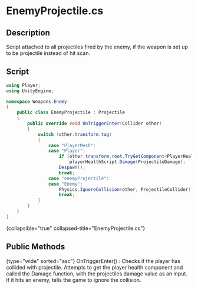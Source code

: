 # EnemyProjectile.cs
<show-structure depth="2" />

## Description

Script attached to all projectiles fired by the enemy, if the weapon is set up to be projectile instead of hit scan.

## Script
```C#
using Player;
using UnityEngine;

namespace Weapons.Enemy
{
    public class EnemyProjectile : Projectile
    {
        public override void OnTriggerEnter(Collider other)
        {
            switch (other.transform.tag)
            {
                case "PlayerMesh":
                case "Player":
                    if (other.transform.root.TryGetComponent<PlayerHealth>(out var playerHealthScript))
                        playerHealthScript.Damage(ProjectileDamage);
                    Despawn();
                    break;
                case "enemyProjectile":
                case "Enemy":
                    Physics.IgnoreCollision(other, ProjectileCollider);
                    break;
            }
        }
    }
}
```
{collapsible="true" collapsed-title="EnemyProjectile.cs"}

## Public Methods
{type="wide" sorted="asc"}
OnTriggerEnter()
: Checks if the player has collided with projectile. Attempts to get the player health component and called the Damage function, 
with the projectiles damage value as an input. If it hits an enemy, tells the game to ignore the collision.